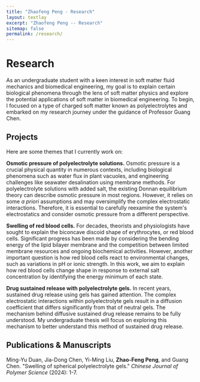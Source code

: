 ```yaml
---
title: "Zhaofeng Peng - Research"
layout: textlay
excerpt: "Zhaofeng Peng -- Research"
sitemap: false
permalink: /research/
---
```


# Research

<!--As an undergraduate student interested in soft matter fluid mechanics and biomedical engineering, my goal is to attempt to explain certain biological phenomena from the perspective of soft matter physics and explore the potential use of soft matter in biomedical engineering. To start off, I had my eye on a kind of charged soft matter, polyelectrolyte, and embarked on my research journey under the supervision of Professor Guang Chen.-->
As an undergraduate student with a keen interest in soft matter fluid mechanics and biomedical engineering, my goal is to explain certain biological phenomena through the lens of soft matter physics and explore the potential applications of soft matter in biomedical engineering. To begin, I focused on a type of charged soft matter known as polyelectrolytes and embarked on my research journey under the guidance of Professor Guang Chen.

## Projects

Here are some themes that I currently work on:

**Osmotic pressure of polyelectrolyte solutions.** <!--As we know, osmotic pressure is an important physical quantity to a huge amount of problems, including biological phenomena such as the water flux in plant vacuole, and engineering problems such as seawater desalination with membrane method. For polyelectrolyte solution with added salt, the existing theory of Donnan equilibrium is able to depict its osmotic pressure in most region, but it adapts some *a priori* assumptions and may oversimplify the complicated electrostatic interaction. Thus, it is important to reexamine the electrostatics of the system carefully and consider the osmotic pressure in a different way.-->Osmotic pressure is a crucial physical quantity in numerous contexts, including biological phenomena such as water flux in plant vacuoles, and engineering challenges like seawater desalination using membrane methods. For polyelectrolyte solutions with added salt, the existing Donnan equilibrium theory can describe osmotic pressure in most regions. However, it relies on some *a priori* assumptions and may oversimplify the complex electrostatic interactions. Therefore, it is essential to carefully reexamine the system's electrostatics and consider osmotic pressure from a different perspective.

**Swelling of red blood cells.** <!--Theorists and physiologists have attempted to explain the biconcave discoid shape of erythrocyte, or red blood cell, for decades. They have made much progress by considering the bending energy of the lipid bilayer membrane, or the competition between limited membrane resources and ongoing biochemical activities. However, another important question is how the red blood cell reacts to the ambient change, such as a change in pH or ionic strength. In this work, we try to explain how the red blood cell change its shape with external salt concentration by trying to find the energy minimum of the each state.-->For decades, theorists and physiologists have sought to explain the biconcave discoid shape of erythrocytes, or red blood cells. Significant progress has been made by considering the bending energy of the lipid bilayer membrane and the competition between limited membrane resources and ongoing biochemical activities. However, another important question is how red blood cells react to environmental changes, such as variations in pH or ionic strength. In this work, we aim to explain how red blood cells change shape in response to external salt concentration by identifying the energy minimum of each state.

**Drug sustained release with polyelectrolyte gels.** <!--In recent years, sustained drug release with gels has come into our sight. The complicated electrostatic interaction inside polyelectrolyte gels makes the diffusion coefficient very different from neutral gels. The mechanism for diffusive sustained drug release is yet to be probed. I will try to explore the mechanism for this sustained drug release method. This is the topic for my undergraduate thesis.-->In recent years, sustained drug release using gels has gained attention. The complex electrostatic interactions within polyelectrolyte gels result in a diffusion coefficient that differs significantly from that of neutral gels. The mechanism behind diffusive sustained drug release remains to be fully understood. My undergraduate thesis will focus on exploring this mechanism to better understand this method of sustained drug release.

<!--### ... and more.-->

## Publications & Manuscripts

Ming-Yu Duan, Jia-Dong Chen, Yi-Ming Liu, **Zhao-Feng Peng**, and Guang Chen. "Swelling of spherical polyelectrolyte gels." *Chinese Journal of Polymer Science* (2024): 1-7.